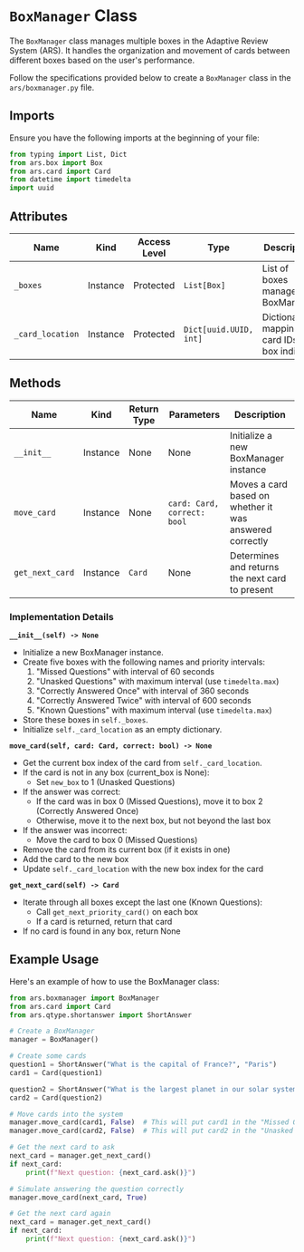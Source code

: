 # `BoxManager` Class

The `BoxManager` class manages multiple boxes in the Adaptive Review System (ARS). It handles the organization and movement of cards between different boxes based on the user's performance.

Follow the specifications provided below to create a `BoxManager` class in the `ars/boxmanager.py` file.

## Imports

Ensure you have the following imports at the beginning of your file:

```python
from typing import List, Dict
from ars.box import Box
from ars.card import Card
from datetime import timedelta
import uuid
```

## Attributes

| Name             | Kind     | Access Level | Type                  | Description                                    |
|------------------|----------|--------------|----------------------|------------------------------------------------|
| `_boxes`         | Instance | Protected    | `List[Box]`          | List of boxes managed by BoxManager            |
| `_card_location` | Instance | Protected    | `Dict[uuid.UUID, int]`| Dictionary mapping card IDs to box indices    |

## Methods

| Name         | Kind     | Return Type | Parameters                 | Description                                           |
|--------------|----------|-------------|----------------------------|-------------------------------------------------------|
| `__init__`   | Instance | None        | None                       | Initialize a new BoxManager instance                  |
| `move_card`  | Instance | None        | `card: Card, correct: bool`| Moves a card based on whether it was answered correctly |
| `get_next_card` | Instance | `Card`   | None                       | Determines and returns the next card to present       |

### Implementation Details

**`__init__(self) -> None`**
- Initialize a new BoxManager instance.
- Create five boxes with the following names and priority intervals:
  1. "Missed Questions" with interval of 60 seconds
  2. "Unasked Questions" with maximum interval (use `timedelta.max`)
  3. "Correctly Answered Once" with interval of 360 seconds
  4. "Correctly Answered Twice" with interval of 600 seconds
  5. "Known Questions" with maximum interval (use `timedelta.max`)
- Store these boxes in `self._boxes`.
- Initialize `self._card_location` as an empty dictionary.

**`move_card(self, card: Card, correct: bool) -> None`**
- Get the current box index of the card from `self._card_location`.
- If the card is not in any box (current_box is None):
  - Set `new_box` to 1 (Unasked Questions)
- If the answer was correct:
  - If the card was in box 0 (Missed Questions), move it to box 2 (Correctly Answered Once)
  - Otherwise, move it to the next box, but not beyond the last box
- If the answer was incorrect:
  - Move the card to box 0 (Missed Questions)
- Remove the card from its current box (if it exists in one)
- Add the card to the new box
- Update `self._card_location` with the new box index for the card

**`get_next_card(self) -> Card`**
- Iterate through all boxes except the last one (Known Questions):
  - Call `get_next_priority_card()` on each box
  - If a card is returned, return that card
- If no card is found in any box, return None

## Example Usage

Here's an example of how to use the BoxManager class:

```python
from ars.boxmanager import BoxManager
from ars.card import Card
from ars.qtype.shortanswer import ShortAnswer

# Create a BoxManager
manager = BoxManager()

# Create some cards
question1 = ShortAnswer("What is the capital of France?", "Paris")
card1 = Card(question1)

question2 = ShortAnswer("What is the largest planet in our solar system?", "Jupiter")
card2 = Card(question2)

# Move cards into the system
manager.move_card(card1, False)  # This will put card1 in the "Missed Questions" box
manager.move_card(card2, False)  # This will put card2 in the "Unasked Questions" box

# Get the next card to ask
next_card = manager.get_next_card()
if next_card:
    print(f"Next question: {next_card.ask()}")

# Simulate answering the question correctly
manager.move_card(next_card, True)

# Get the next card again
next_card = manager.get_next_card()
if next_card:
    print(f"Next question: {next_card.ask()}")
```
